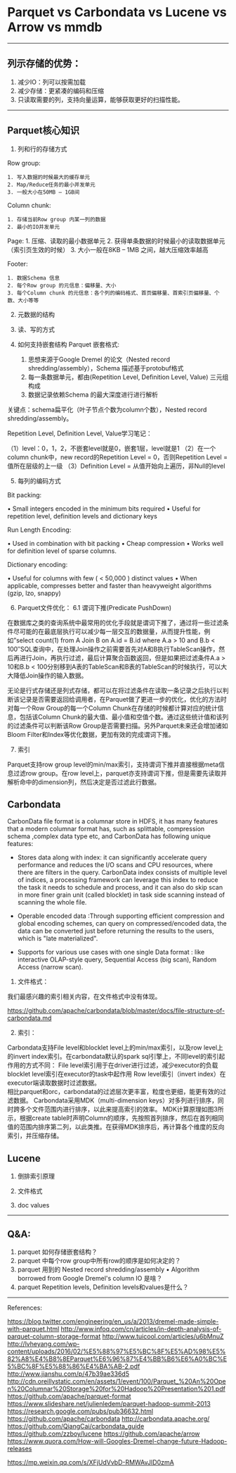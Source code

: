 # Parquet vs Carbondata vs Lucene vs Arrow vs mmdb

---

## 列示存储的优势：
1. 减少IO：列可以按需加载
2. 减少存储：更紧凑的编码和压缩
3. 只读取需要的列，支持向量运算，能够获取更好的扫描性能。

---

## Parquet核心知识

1. 列和行的存储方式

Row group:

	1. 写入数据的时候最大的缓存单元
	2. Map/Reduce任务的最小并发单元
	3. 一般大小在50MB – 1GB间

Column chunk:

	1. 存储当前Row group 内某一列的数据
	2. 最小的IO并发单元

Page:
	1. 压缩、读取的最小数据单元
	2. 获得单条数据的时候最小的读取数据单元（索引页生效的时候）
	3. 大小一般在8KB – 1MB 之间，越大压缩效率越高

Footer:

	1. 数据Schema 信息
	2. 每个Row group 的元信息：偏移量、大小
	3. 每个Column chunk 的元信息：各个列的编码格式、首页偏移量、首索引页偏移量、个数、大小等等

2. 元数据的结构
3. 读、写的方式
4. 如何支持嵌套结构
Parquet 嵌套格式:

	1. 思想来源于Google Dremel 的论文（Nested record shredding/assembly），Schema 描述基于protobuf格式
	2. 每一条数据单元，都由(Repetition Level, Definition Level, Value) 三元组构成
	3. 数据记录依赖Schema 的最大深度进行进行解析

关键点：schema扁平化（叶子节点个数为column个数），Nested record shredding/assembly。

Repetition Level, Definition Level, Value学习笔记：

（1）level：0，1，2，不嵌套level就是0，嵌套1层，level就是1
（2）在一个column chunk中，new record的Repetition Level = 0，否则Repetition Level = 值所在层级的上一级
（3）Definition Level = 从值开始向上遍历，非Null的level

5. 每列的编码方式

Bit packing:

• Small integers encoded in the minimum bits required
• Useful for repetition level, definition levels and dictionary keys

Run Length Encoding:

• Used in combination with bit packing
• Cheap compression
• Works well for definition level of sparse columns.

Dictionary encoding:

• Useful for columns with few ( < 50,000 ) distinct values
• When applicable, compresses better and faster than heavyweight algorithms (gzip, lzo, snappy)

6. Parquet文件优化：
6.1 谓词下推(Predicate PushDown)

在数据库之类的查询系统中最常用的优化手段就是谓词下推了，通过将一些过滤条件尽可能的在最底层执行可以减少每一层交互的数据量，从而提升性能，例如”select count(1) from A Join B on A.id = B.id where A.a > 10 and B.b < 100″SQL查询中，在处理Join操作之前需要首先对A和B执行TableScan操作，然后再进行Join，再执行过滤，最后计算聚合函数返回，但是如果把过滤条件A.a > 10和B.b < 100分别移到A表的TableScan和B表的TableScan的时候执行，可以大大降低Join操作的输入数据。

无论是行式存储还是列式存储，都可以在将过滤条件在读取一条记录之后执行以判断该记录是否需要返回给调用者，在Parquet做了更进一步的优化，优化的方法时对每一个Row Group的每一个Column Chunk在存储的时候都计算对应的统计信息，包括该Column Chunk的最大值、最小值和空值个数。通过这些统计值和该列的过滤条件可以判断该Row Group是否需要扫描。另外Parquet未来还会增加诸如Bloom Filter和Index等优化数据，更加有效的完成谓词下推。

7. 索引

Parquet支持row group level的min/max索引，支持谓词下推并直接根据meta信息过滤row group。在row level上，parquet亦支持谓词下推，但是需要先读取并解析命中的dimension列，然后决定是否过滤此行数据。

## Carbondata

CarbonData file format is a columnar store in HDFS, it has many features that a modern columnar format has, such as splittable, compression schema ,complex data type etc, and CarbonData has following unique features:

* Stores data along with index: it can significantly accelerate query performance and reduces the I/O scans and CPU resources, where there are filters in the query. CarbonData index consists of multiple level of indices, a processing framework can leverage this index to reduce the task it needs to schedule and process, and it can also do skip scan in more finer grain unit (called blocklet) in task side scanning instead of scanning the whole file.

* Operable encoded data :Through supporting efficient compression and global encoding schemes, can query on compressed/encoded data, the data can be converted just before returning the results to the users, which is "late materialized".

* Supports for various use cases with one single Data format : like interactive OLAP-style query, Sequential Access (big scan), Random Access (narrow scan).

1. 文件格式：

我们最感兴趣的索引相关内容，在文件格式中没有体现。

https://github.com/apache/carbondata/blob/master/docs/file-structure-of-carbondata.md

2. 索引：

Carbondata支持File level和blocklet level上的min/max索引，以及row level上的invert index索引。在carbondata默认的spark sql引擎上，不同level的索引起作用的方式不同：
File level索引用于在driver进行过滤，减少executor的负载
blocklet level索引在executor的task中起作用
Row level索引（invert index）在executor端读取数据时过滤数据。    
相比parquet和orc，carbondata的过滤层次更丰富，粒度也更细，能更有效的过滤数据。
Carbondata采用MDK（multi-dimension keys）对多列进行排序，同时跨多个文件范围内进行排序，以此来提高索引的效率。
MDK计算原理如图3所示，根据create table时声明Column的顺序，先按照首列排序，然后在首列相同值的范围内排序第二列，以此类推。在获得MDK排序后，再计算各个维度的反向索引，并压缩存储。

## Lucene

1. 倒排索引原理

2. 文件格式

3. doc values

---

## Q&A:

1. parquet 如何存储嵌套结构？
2. parquet 中每个row group中所有row的顺序是如何决定的？
3. parquet 用到的 Nested record shredding/assembly • Algorithm borrowed from Google Dremel's column IO 是啥？
4. parquet Repetition levels, Definition levels和values是什么？

---

References:

https://blog.twitter.com/engineering/en_us/a/2013/dremel-made-simple-with-parquet.html
http://www.infoq.com/cn/articles/in-depth-analysis-of-parquet-column-storage-format
http://www.tuicool.com/articles/u6bMnuZ
http://lvheyang.com/wp-content/uploads/2016/02/%E5%88%97%E5%BC%8F%E5%AD%98%E5%82%A8%E4%B8%8EParquet%E6%96%87%E4%BB%B6%E6%A0%BC%E5%BC%8F%E5%88%86%E4%BA%AB-2.pdf
http://www.jianshu.com/p/47b39ae336d5
http://cdn.oreillystatic.com/en/assets/1/event/100/Parquet_%20An%20Open%20Columnar%20Storage%20for%20Hadoop%20Presentation%201.pdf
https://github.com/apache/parquet-format
https://www.slideshare.net/julienledem/parquet-hadoop-summit-2013
https://research.google.com/pubs/pub36632.html
https://github.com/apache/carbondata
http://carbondata.apache.org/
https://github.com/QiangCai/carbondata_guide
https://github.com/zzboy/lucene
https://github.com/apache/arrow
https://www.quora.com/How-will-Googles-Dremel-change-future-Hadoop-releases

https://mp.weixin.qq.com/s/XFjUdVvbD-RMWAvJID0zmA
